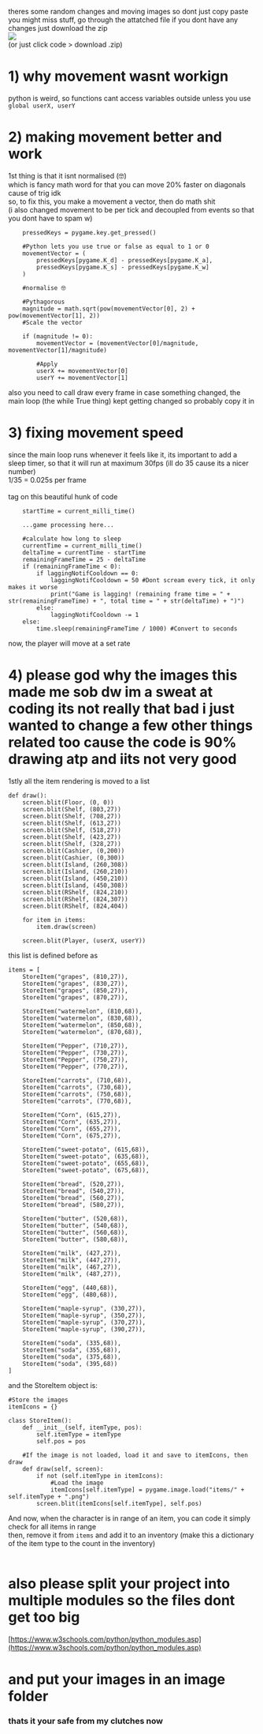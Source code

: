 theres some random changes and moving images so dont just copy paste you might miss stuff, go through the attatched file if you dont have any changes just download the zip<br/>
[<img src="https://github.com/cakeGit/random-additional/blob/e41af287944c9187aeb5a8e946b367f063e6c89e/download-free-.png"/>](https://github.com/cakeGit/super-marked-dash/archive/refs/heads/main.zip)<br/>
(or just click code > download .zip)

# 1) why movement wasnt workign
python is weird, so functions cant access variables outside unless you use<br/>
`global userX, userY`
# 2) making movement better and work
1st thing is that it isnt normalised (🤓)<br/>
which is fancy math word for that you can move 20% faster on diagonals cause of trig idk<br/>
so, to fix this, you make a movement a vector, then do math shit<br/>
(i also changed movement to be per tick and decoupled from events so that you dont have to spam w)<br/>
```
    pressedKeys = pygame.key.get_pressed()

    #Python lets you use true or false as equal to 1 or 0
    movementVector = (
        pressedKeys[pygame.K_d] - pressedKeys[pygame.K_a],
        pressedKeys[pygame.K_s] - pressedKeys[pygame.K_w]
    )

    #normalise 🤓

    #Pythagorous
    magnitude = math.sqrt(pow(movementVector[0], 2) + pow(movementVector[1], 2))
    #Scale the vector

    if (magnitude != 0):
        movementVector = (movementVector[0]/magnitude, movementVector[1]/magnitude)

        #Apply
        userX += movementVector[0]
        userY += movementVector[1]
```

also you need to call draw every frame in case something changed, the main loop (the while True thing) kept getting changed so probably copy it in
# 3) fixing movement speed
since the main loop runs whenever it feels like it, its important to add a sleep timer, so that it will run at maximum 30fps (ill do 35 cause its a nicer number)<br/>
1/35 = 0.025s per frame<br/>
<br/>
tag on this beautiful hunk of code
```
    startTime = current_milli_time()

    ...game processing here...

    #calculate how long to sleep
    currentTime = current_milli_time()
    deltaTime = currentTime - startTime
    remainingFrameTime = 25 - deltaTime
    if (remainingFrameTime < 0):
        if laggingNotifCooldown == 0:
            laggingNotifCooldown = 50 #Dont scream every tick, it only makes it worse
            print("Game is lagging! (remaining frame time = " + str(remainingFrameTime) + ", total time = " + str(deltaTime) + ")")
        else:
            laggingNotifCooldown -= 1
    else:
        time.sleep(remainingFrameTime / 1000) #Convert to seconds
```

now, the player will move at a set rate
# 4) please god why the images this made me sob dw im a sweat at coding its not really that bad i just wanted to change a few other things related too cause the code is 90% drawing atp and iits not very good
1stly all the item rendering is moved to a list
```
def draw():
    screen.blit(Floor, (0, 0))
    screen.blit(Shelf, (803,27))
    screen.blit(Shelf, (708,27))
    screen.blit(Shelf, (613,27))
    screen.blit(Shelf, (518,27))
    screen.blit(Shelf, (423,27))
    screen.blit(Shelf, (328,27))
    screen.blit(Cashier, (0,200))
    screen.blit(Cashier, (0,300))
    screen.blit(Island, (260,308))
    screen.blit(Island, (260,210))
    screen.blit(Island, (450,210))
    screen.blit(Island, (450,308))
    screen.blit(RShelf, (824,210))
    screen.blit(RShelf, (824,307))
    screen.blit(RShelf, (824,404))

    for item in items:
        item.draw(screen)

    screen.blit(Player, (userX, userY))
```
this list is defined before as 
```
items = [
    StoreItem("grapes", (810,27)),
    StoreItem("grapes", (830,27)),
    StoreItem("grapes", (850,27)),
    StoreItem("grapes", (870,27)),

    StoreItem("watermelon", (810,68)),
    StoreItem("watermelon", (830,68)),
    StoreItem("watermelon", (850,68)),
    StoreItem("watermelon", (870,68)),

    StoreItem("Pepper", (710,27)),
    StoreItem("Pepper", (730,27)),
    StoreItem("Pepper", (750,27)),
    StoreItem("Pepper", (770,27)),

    StoreItem("carrots", (710,68)),
    StoreItem("carrots", (730,68)),
    StoreItem("carrots", (750,68)),
    StoreItem("carrots", (770,68)),

    StoreItem("Corn", (615,27)),
    StoreItem("Corn", (635,27)),
    StoreItem("Corn", (655,27)),
    StoreItem("Corn", (675,27)),

    StoreItem("sweet-potato", (615,68)),
    StoreItem("sweet-potato", (635,68)),
    StoreItem("sweet-potato", (655,68)),
    StoreItem("sweet-potato", (675,68)),

    StoreItem("bread", (520,27)),
    StoreItem("bread", (540,27)),
    StoreItem("bread", (560,27)),
    StoreItem("bread", (580,27)),

    StoreItem("butter", (520,68)),
    StoreItem("butter", (540,68)),
    StoreItem("butter", (560,68)),
    StoreItem("butter", (580,68)),

    StoreItem("milk", (427,27)),
    StoreItem("milk", (447,27)),
    StoreItem("milk", (467,27)),
    StoreItem("milk", (487,27)),

    StoreItem("egg", (440,68)),
    StoreItem("egg", (480,68)),

    StoreItem("maple-syrup", (330,27)),
    StoreItem("maple-syrup", (350,27)),
    StoreItem("maple-syrup", (370,27)),
    StoreItem("maple-syrup", (390,27)),

    StoreItem("soda", (335,68)),
    StoreItem("soda", (355,68)),
    StoreItem("soda", (375,68)),
    StoreItem("soda", (395,68))
]
```
and the StoreItem object is:
```
#Store the images
itemIcons = {}

class StoreItem():
    def __init__(self, itemType, pos):
        self.itemType = itemType
        self.pos = pos

    #If the image is not loaded, load it and save to itemIcons, then draw
    def draw(self, screen):
        if not (self.itemType in itemIcons):
            #Load the image
            itemIcons[self.itemType] = pygame.image.load("items/" + self.itemType + ".png")
        screen.blit(itemIcons[self.itemType], self.pos)
```
And now, when the character is in range of an item, you can code it simply check for all items in range<br/>
then, remove it from `items` and add it to an inventory (make this a dictionary of the item type to the count in the inventory)<br/>
<br/>
# also please split your project into multiple modules so the files dont get too big
[https://www.w3schools.com/python/python_modules.asp](https://www.w3schools.com/python/python_modules.asp)
# and put your images in an image folder

### thats it your safe from my clutches now
